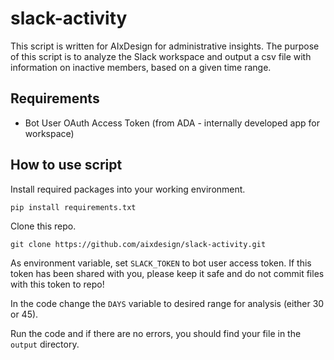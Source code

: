 # slack-activity

This script is written for AIxDesign for administrative insights.
The purpose of this script is to analyze the Slack workspace and output a csv file with information on inactive members, based on a given time range. 

## Requirements
- Bot User OAuth Access Token (from ADA - internally developed app for workspace)

## How to use script

Install required packages into your working environment.
```
pip install requirements.txt
```

Clone this repo.
```
git clone https://github.com/aixdesign/slack-activity.git
```

As environment variable, set `SLACK_TOKEN` to bot user access token. If this token has been shared with you, please keep it safe and do not commit files with this token to repo!

In the code change the `DAYS` variable to desired range for analysis (either 30 or 45).

Run the code and if there are no errors, you should find your file in the `output` directory.